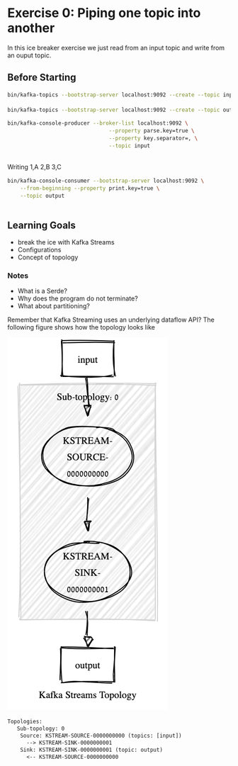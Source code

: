 # Exercise 0: Piping one topic into another

In this ice breaker exercise we just
read from an input topic and write from an ouput topic.

## Before Starting
```bash
bin/kafka-topics --bootstrap-server localhost:9092 --create --topic input 

bin/kafka-topics --bootstrap-server localhost:9092 --create --topic output
```

```bash
bin/kafka-console-producer --broker-list localhost:9092 \
                                --property parse.key=true \
                                --property key.separator=, \
                                --topic input
                                
```

Writing 1,A 2,B 3,C

```bash
bin/kafka-console-consumer --bootstrap-server localhost:9092 \
    --from-beginning --property print.key=true \
    --topic output
                                
```

## Learning Goals

- break the ice with Kafka Streams
- Configurations
- Concept of topology

### Notes

- What is a Serde?
- Why does the program do not terminate?
- What about partitioning?


Remember that Kafka Streaming uses an underlying dataflow API? 
The following figure shows how the topology looks like

![topology](topology.png)

```
Topologies:
   Sub-topology: 0
    Source: KSTREAM-SOURCE-0000000000 (topics: [input])
      --> KSTREAM-SINK-0000000001
    Sink: KSTREAM-SINK-0000000001 (topic: output)
      <-- KSTREAM-SOURCE-0000000000
```